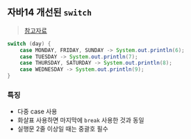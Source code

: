 ## 자바14 개선된 `switch`
> [참고자료](https://hseungyeon.tistory.com/453)


```java
switch (day) {
    case MONDAY, FRIDAY, SUNDAY	-> System.out.println(6);
    case TUESDAY -> System.out.println(7);
    case THURSDAY, SATURDAY -> System.out.println(8);
    case WEDNESDAY -> System.out.println(9);
}
```
### 특징
- 다중 case 사용
- 화살표 사용하면 마지막에 `break` 사용한 것과 동일
- 실행문 2줄 이상일 때는 중괄호 필수
